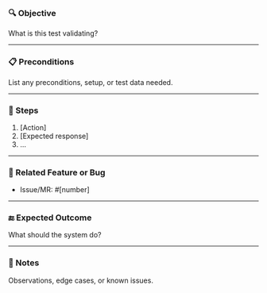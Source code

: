 ### 🔍 Objective
What is this test validating?

---

### 📋 Preconditions
List any preconditions, setup, or test data needed.

---

### 🔁 Steps
1. [Action]
2. [Expected response]
3. ...

---

### 🧩 Related Feature or Bug
- Issue/MR: #[number]

---

### 🔚 Expected Outcome
What should the system do?

---

### 🧾 Notes
Observations, edge cases, or known issues.
